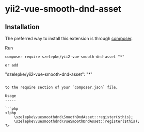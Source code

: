 # yii2-vue-smooth-dnd-asset

Installation
------------

The preferred way to install this extension is through [composer](http://getcomposer.org/download/).

Run

```
composer require szelepke/yii2-vue-smooth-dnd-asset "*"

or add

```
"szelepke/yii2-vue-smooth-dnd-asset": "*"
```

to the require section of your `composer.json` file.

Usage
-----

```php
<?php
    \szelepke\vuesmoothdnd\SmoothDndAsset::register($this);
    \szelepke\vuesmoothdnd\VueSmoothDndAsset::register($this);
?>
```